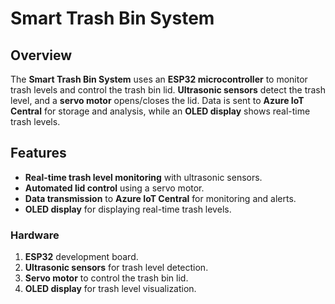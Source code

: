 # Smart Trash Bin System

## Overview

The **Smart Trash Bin System** uses an **ESP32 microcontroller** to monitor trash levels and control the trash bin lid. **Ultrasonic sensors** detect the trash level, and a **servo motor** opens/closes the lid. Data is sent to **Azure IoT Central** for storage and analysis, while an **OLED display** shows real-time trash levels.

## Features

- **Real-time trash level monitoring** with ultrasonic sensors.
- **Automated lid control** using a servo motor.
- **Data transmission** to **Azure IoT Central** for monitoring and alerts.
- **OLED display** for displaying real-time trash levels.

### Hardware

1. **ESP32** development board.
2. **Ultrasonic sensors** for trash level detection.
3. **Servo motor** to control the trash bin lid.
4. **OLED display** for trash level visualization.
